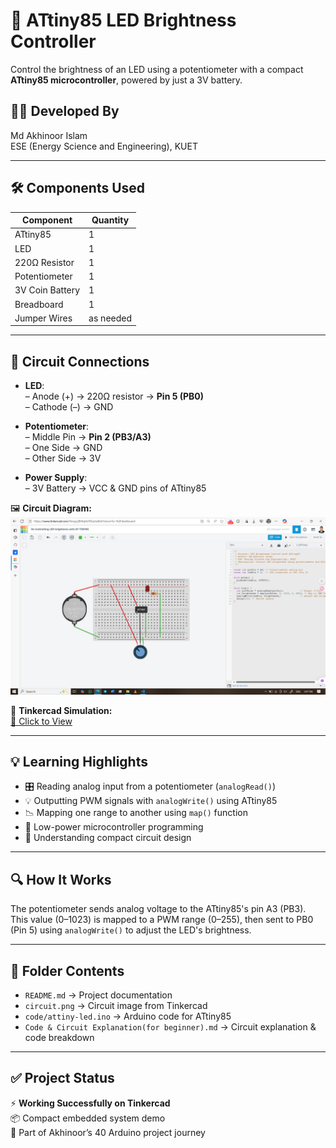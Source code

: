 # 🌟 ATtiny85 LED Brightness Controller

Control the brightness of an LED using a potentiometer with a compact **ATtiny85 microcontroller**, powered by just a 3V battery.

## 👨‍🎓 Developed By
Md Akhinoor Islam  
ESE (Energy Science and Engineering), KUET

---

## 🛠️ Components Used

| Component      | Quantity |
|----------------|----------|
| ATtiny85        | 1        |
| LED             | 1        |
| 220Ω Resistor   | 1        |
| Potentiometer   | 1        |
| 3V Coin Battery | 1        |
| Breadboard      | 1        |
| Jumper Wires    | as needed |

---

## 🔌 Circuit Connections

- **LED**:  
  – Anode (+) → 220Ω resistor → **Pin 5 (PB0)**  
  – Cathode (–) → GND

- **Potentiometer**:  
  – Middle Pin → **Pin 2 (PB3/A3)**  
  – One Side → GND  
  – Other Side → 3V

- **Power Supply**:  
  – 3V Battery → VCC & GND pins of ATtiny85

🖼️ **Circuit Diagram:**  
![circuit](circuit.png)

🔗 **Tinkercad Simulation:**  
[🔗 Click to View](https://www.tinkercad.com/things/jBYdqVo95Ea-04-controlling-led-brightness-with-at-tiny85)

---

## 💡 Learning Highlights

- 🎛️ Reading analog input from a potentiometer (`analogRead()`)
- 💡 Outputting PWM signals with `analogWrite()` using ATtiny85
- 📉 Mapping one range to another using `map()` function
- 🎯 Low-power microcontroller programming
- 🧠 Understanding compact circuit design

---

## 🔍 How It Works

The potentiometer sends analog voltage to the ATtiny85's pin A3 (PB3). This value (0–1023) is mapped to a PWM range (0–255), then sent to PB0 (Pin 5) using `analogWrite()` to adjust the LED's brightness.

---

## 📂 Folder Contents

- `README.md` → Project documentation  
- `circuit.png` → Circuit image from Tinkercad  
- `code/attiny-led.ino` → Arduino code for ATtiny85  
- `Code & Circuit Explanation(for beginner).md` → Circuit explanation & code breakdown  
---

## ✅ Project Status

⚡ **Working Successfully on Tinkercad**  
📦 Compact embedded system demo  
🌱 Part of Akhinoor’s 40 Arduino project journey  
